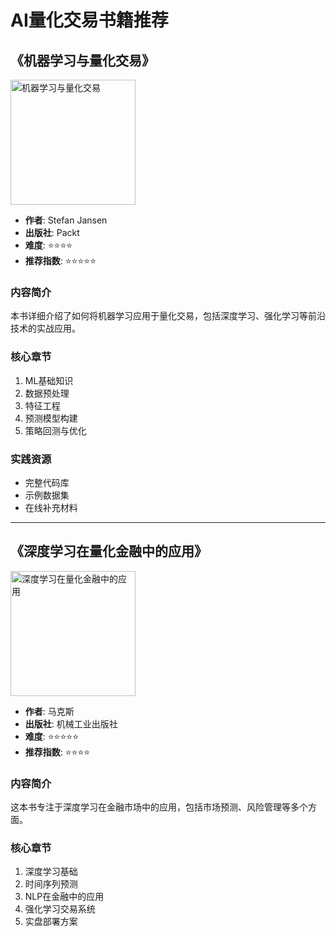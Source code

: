 # AI量化交易书籍推荐

## 《机器学习与量化交易》

<img src="../images/ml-trading.jpg" alt="机器学习与量化交易" width="200"/>

- **作者**: Stefan Jansen
- **出版社**: Packt
- **难度**: ⭐⭐⭐⭐
- **推荐指数**: ⭐⭐⭐⭐⭐

### 内容简介

本书详细介绍了如何将机器学习应用于量化交易，包括深度学习、强化学习等前沿技术的实战应用。

### 核心章节

1. ML基础知识
2. 数据预处理
3. 特征工程
4. 预测模型构建
5. 策略回测与优化

### 实践资源

- 完整代码库
- 示例数据集
- 在线补充材料

---

## 《深度学习在量化金融中的应用》

<img src="../images/dl-finance.jpg" alt="深度学习在量化金融中的应用" width="200"/>

- **作者**: 马克斯
- **出版社**: 机械工业出版社
- **难度**: ⭐⭐⭐⭐⭐
- **推荐指数**: ⭐⭐⭐⭐

### 内容简介

这本书专注于深度学习在金融市场中的应用，包括市场预测、风险管理等多个方面。

### 核心章节

1. 深度学习基础
2. 时间序列预测
3. NLP在金融中的应用
4. 强化学习交易系统
5. 实盘部署方案
